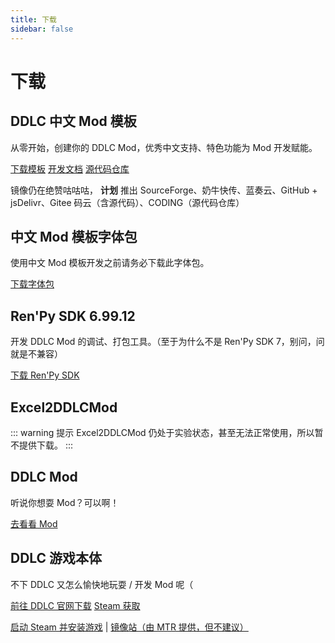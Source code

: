 ```yaml
---
title: 下载
sidebar: false
---
```


# 下载

## DDLC 中文 Mod 模板
从零开始，创建你的 DDLC Mod，优秀中文支持、特色功能为 Mod 开发赋能。

<a href="https://github.com/imgradeone/DDLCModTemplate-Chinese/releases/latest"><a-button type="primary" size="large" shape="round" icon="download">下载模板</a-button></a> <a href="/moddev/"><a-button type="link" icon="code" size="large" shape="round">开发文档</a-button></a> <a href="https://github.com/imgradeone/DDLCModTemplate-Chinese"><a-button type="link" size="large">源代码仓库</a-button></a> 

镜像仍在绝赞咕咕咕， **计划** 推出 SourceForge、奶牛快传、蓝奏云、GitHub + jsDelivr、Gitee 码云（含源代码）、CODING（源代码仓库）

## 中文 Mod 模板字体包

使用中文 Mod 模板开发之前请务必下载此字体包。

<a href="/moddev/fontdl.html"><a-button type="primary" size="large" shape="round" icon="download">下载字体包</a-button></a>

## Ren'Py SDK 6.99.12

开发 DDLC Mod 的调试、打包工具。（至于为什么不是 Ren'Py SDK 7，别问，问就是不兼容）

<a href="https://www.renpy.org/release/6.99.12"><a-button type="primary" size="large" shape="round" icon="download">下载 Ren'Py SDK</a-button></a>

## Excel2DDLCMod

::: warning 提示
Excel2DDLCMod 仍处于实验状态，甚至无法正常使用，所以暂不提供下载。
:::

## DDLC Mod

听说你想耍 Mod？可以啊！

<a href="/mods/"><a-button type="primary" size="large" shape="round" icon="right" ghost>去看看 Mod</a-button></a>

## DDLC 游戏本体

不下 DDLC 又怎么愉快地玩耍 / 开发 Mod 呢（

<a href="https://ddlc.moe"><a-button type="primary" size="large" shape="round" icon="download">前往 DDLC 官网下载</a-button></a> <a href="https://store.steampowered.com/app/698780/"><a-button icon="right" size="large" shape="round">Steam 获取</a-button></a>

[启动 Steam 并安装游戏](steam://install/698780) | [镜像站（由 MTR 提供，但不建议）](https://mirrors.ddlc.tech/)